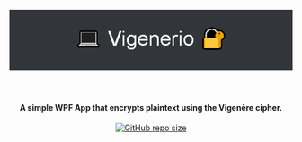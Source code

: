 <div align="center">
	<header>
		<br>
		<a href="https://github.com/scogliera/Vigenerio">
			<img src="img/header-banner.png" alt="Vigenerio">
		</a>
		</br>
	</header>
	<h4>A simple <b>WPF App</b> that encrypts plaintext using the Vigenère cipher.</h4>
	<p>
		<a href="https://github.com/scogliera/Vigenerio/tree/main/Vigenerio" target="_blank">
			<img alt="GitHub repo size" src="https://img.shields.io/github/repo-size/scogliera/Vigenerio?style=for-the-badge">
		</a>
	</p>
</div>


